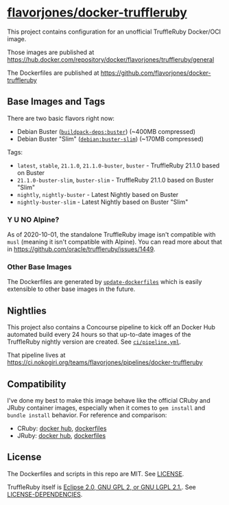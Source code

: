 # [flavorjones/docker-truffleruby](https://github.com/flavorjones/docker-truffleruby)

This project contains configuration for an unofficial TruffleRuby Docker/OCI image.

Those images are published at https://hub.docker.com/repository/docker/flavorjones/truffleruby/general

The Dockerfiles are published at https://github.com/flavorjones/docker-truffleruby


## Base Images and Tags

There are two basic flavors right now:

- Debian Buster ([`buildpack-deps:buster`](https://hub.docker.com/_/buildpack-deps)) (~400MB compressed)
- Debian Buster "Slim" ([`debian:buster-slim`](https://hub.docker.com/_/debian)) (~170MB compressed)

Tags:

- `latest`, `stable`, `21.1.0`, `21.1.0-buster`, `buster` - TruffleRuby 21.1.0 based on Buster
- `21.1.0-buster-slim`, `buster-slim` - TruffleRuby 21.1.0 based on Buster "Slim"
- `nightly`, `nightly-buster` - Latest Nightly based on Buster
- `nightly-buster-slim` - Latest Nightly based on Buster "Slim"


### Y U NO Alpine?

As of 2020-10-01, the standalone TruffleRuby image isn't compatible with `musl` (meaning it isn't compatible with Alpine). You can read more about that in https://github.com/oracle/truffleruby/issues/1449.


### Other Base Images

The Dockerfiles are generated by [`update-dockerfiles`](update-dockerfiles) which is easily extensible to other base images in the future.


## Nightlies

This project also contains a Concourse pipeline to kick off an Docker Hub automated build every 24 hours so that up-to-date images of the TruffleRuby nightly version are created. See [`ci/pipeline.yml`](ci/pipeline.yml).

That pipeline lives at https://ci.nokogiri.org/teams/flavorjones/pipelines/docker-truffleruby


## Compatibility

I've done my best to make this image behave like the official CRuby and JRuby container images, especially when it comes to `gem install` and `bundle install` behavior. For reference and comparison:

- CRuby: [docker hub](https://hub.docker.com/_/ruby), [dockerfiles](https://github.com/docker-library/ruby/)
- JRuby: [docker hub](https://hub.docker.com/_/jruby), [dockerfiles](https://github.com/cpuguy83/docker-jruby/)


## License

The Dockerfiles and scripts in this repo are MIT. See [LICENSE](LICENSE).

TruffleRuby itself is [Eclipse 2.0, GNU GPL 2, or GNU LGPL 2.1.](https://github.com/oracle/truffleruby/blob/master/LICENCE.md). See [LICENSE-DEPENDENCIES](LICENSE-DEPENDENCIES).
